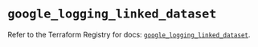 # `google_logging_linked_dataset`

Refer to the Terraform Registry for docs: [`google_logging_linked_dataset`](https://registry.terraform.io/providers/hashicorp/google/6.43.0/docs/resources/logging_linked_dataset).
